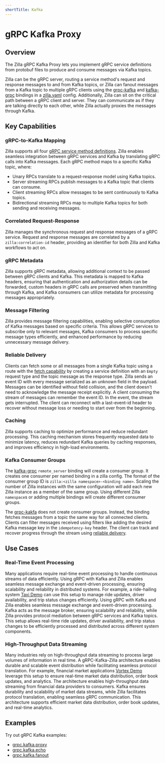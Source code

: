 ```yaml
---
shortTitle: Kafka
---
```


# gRPC Kafka Proxy

## Overview

The Zilla gRPC Kafka Proxy lets you implement gRPC service definitions from protobuf files to produce and consume messages via Kafka topics.

Zilla can be the gRPC server, routing a service method's request and response messages to and from Kafka topics, or Zilla can fanout messages from a Kafka topic to multiple gRPC clients using the [grpc-kafka](../../../reference/config/bindings/grpc-kafka/README.md) and [kafka-grpc](../../../reference/config/bindings/kafka-grpc/README.md) bindings in a [zilla.yaml](../../../reference/config/overview.md) config. Additionally, Zilla can sit on the critical path between a gRPC client and server. They can communicate as if they are talking directly to each other, while Zilla actually proxies the messages through Kafka.

## Key Capabilities

### gRPC-to-Kafka Mapping

Zilla supports all four [gRPC service method definitions](https://grpc.io/docs/what-is-grpc/core-concepts/#service-definition). Zilla enables seamless integration between gRPC services and Kafka by translating gRPC calls into Kafka messages. Each gRPC method maps to a specific Kafka topic, where:

- Unary RPCs translate to a request-response model using Kafka topics.
- Server streaming RPCs publish messages to a Kafka topic that clients can consume.
- Client streaming RPCs allow messages to be sent continuously to Kafka topics.
- Bidirectional streaming RPCs map to multiple Kafka topics for both sending and receiving messages.

### Correlated Request-Response

Zilla manages the synchronous request and response messages of a gRPC service. Request and response messages are correlated by a `zilla:correlation-id` header, providing an identifier for both Zilla and Kafka workflows to act on.

### gRPC Metadata

Zilla supports gRPC metadata, allowing additional context to be passed between gRPC clients and Kafka. This metadata is mapped to Kafka headers, ensuring that authentication and authorization details can be forwarded, custom headers in gRPC calls are preserved when transmitting through Kafka, and Kafka consumers can utilize metadata for processing messages appropriately.

### Message Filtering

Zilla provides message filtering capabilities, enabling selective consumption of Kafka messages based on specific criteria. This allows gRPC services to subscribe only to relevant messages, Kafka consumers to process specific message types efficiently, and enhanced performance by reducing unnecessary message delivery.

### Reliable Delivery

Clients can fetch some or all messages from a single Kafka topic using a route with the [fetch capability](../../../reference/config/bindings/grpc-kafka/README.md) by creating a service definition with an `Empty` request type and the topic message as the response type. Zilla sends an event ID with every message serialized as an unknown field in the payload. Messages can be identified without field collision, and the client doesn't need to acknowledge the message receipt explicitly. A client consuming the stream of messages can remember the event ID. In the event, the stream gets interrupted. The client can reconnect with a last-event-id header to recover without message loss or needing to start over from the beginning.

### Caching

Zilla supports caching to optimize performance and reduce redundant processing. This caching mechanism stores frequently requested data to minimize latency, reduces redundant Kafka queries by caching responses, and improves efficiency in high-load environments.

### Kafka Consumer Groups

The [kafka-grpc](../../../reference/config/bindings/kafka-grpc/README.md) `remote_server` binding will create a consumer group. It creates one consumer per named binding in a zilla config. The format of the consumer group ID is `zilla:<zilla namespace>-<binding name>`. Scaling the number of Zilla instances with the same configuration will add each new Zilla instance as a member of the same group. Using different Zilla `namespace`s or adding multiple bindings will create different consumer groups.

The [grpc-kakfa](../../../reference/config/bindings/grpc-kafka/README.md) does not create consumer groups. Instead, the binding fetches messages from a topic the same way for all connected clients. Clients can filter messages received using filters like adding the desired Kafka message key in the `idempotency-key` header. The client can track and recover progress through the stream using [reliable delivery](#reliable-delivery).

## Use Cases

### Real-Time Event Processing

Many applications require real-time event processing to handle continuous streams of data efficiently. Using gRPC with Kafka and Zilla enables seamless message exchange and event-driven processing, ensuring scalability and reliability in distributed systems. For example, a ride-hailing system [Taxi Demo](https://github.com/aklivity/zilla-demos/tree/main/taxi) can use this setup to manage ride updates, driver availability, and trip status changes efficiently. Using gRPC with Kafka and Zilla enables seamless message exchange and event-driven processing. Kafka acts as the message broker, ensuring scalability and reliability, while Zilla provides protocol mediation between gRPC services and Kafka topics. This setup allows real-time ride updates, driver availability, and trip status changes to be efficiently processed and distributed across different system components.

### High-Throughput Data Streaming

Many industries rely on high-throughput data streaming to process large volumes of information in real time. A gRPC-Kafka-Zilla architecture enables durable and scalable event distribution while facilitating seamless protocol translation. For example, financial market applications [Vortex Demo](https://github.com/aklivity/zilla-demos/tree/main/taxi) leverage this setup to ensure real-time market data distribution, order book updates, and analytics. The architecture enables high-throughput data streaming from financial data providers to consumers. Kafka ensures durability and scalability of market data streams, while Zilla facilitates protocol translation, enabling seamless gRPC communication. This architecture supports efficient market data distribution, order book updates, and real-time analytics.

## Examples

Try out gRPC Kafka examples:

- [grpc.kafka.proxy](https://github.com/aklivity/zilla-examples/tree/main/grpc.kafka.proxy)
- [grpc.kafka.echo](https://github.com/aklivity/zilla-examples/tree/main/grpc.kafka.echo)
- [grpc.kafka.fanout](https://github.com/aklivity/zilla-examples/tree/main/grpc.kafka.fanout)
